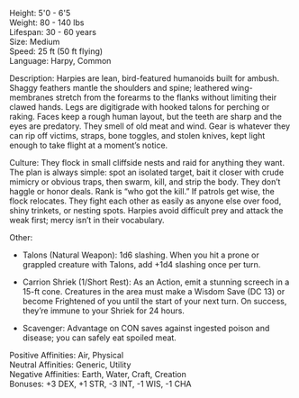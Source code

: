 Height: 5'0 - 6'5  
Weight: 80 - 140 lbs  
Lifespan: 30 - 60 years  
Size: Medium  
Speed: 25 ft (50 ft flying)  
Language: Harpy, Common

Description: Harpies are lean, bird-featured humanoids built for ambush. Shaggy feathers mantle the shoulders and spine; leathered wing-membranes stretch from the forearms to the flanks without limiting their clawed hands. Legs are digitigrade with hooked talons for perching or raking. Faces keep a rough human layout, but the teeth are sharp and the eyes are predatory. They smell of old meat and wind. Gear is whatever they can rip off victims, straps, bone toggles, and stolen knives, kept light enough to take flight at a moment’s notice.

Culture: They flock in small cliffside nests and raid for anything they want. The plan is always simple: spot an isolated target, bait it closer with crude mimicry or obvious traps, then swarm, kill, and strip the body. They don’t haggle or honor deals. Rank is “who got the kill.” If patrols get wise, the flock relocates. They fight each other as easily as anyone else over food, shiny trinkets, or nesting spots. Harpies avoid difficult prey and attack the weak first; mercy isn’t in their vocabulary.

Other:

- Talons (Natural Weapon): 1d6 slashing. When you hit a prone or grappled creature with Talons, add +1d4 slashing once per turn.
    
- Carrion Shriek (1/Short Rest): As an Action, emit a stunning screech in a 15-ft cone. Creatures in the area must make a Wisdom Save (DC 13) or become Frightened of you until the start of your next turn. On success, they’re immune to your Shriek for 24 hours.
    
- Scavenger: Advantage on CON saves against ingested poison and disease; you can safely eat spoiled meat.
    

Positive Affinities: Air, Physical  
Neutral Affinities: Generic, Utility  
Negative Affinities: Earth, Water, Craft, Creation  
Bonuses: +3 DEX, +1 STR, -3 INT, -1 WIS, -1 CHA